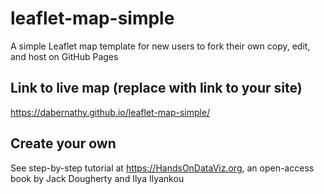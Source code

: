 # leaflet-map-simple
A simple Leaflet map template for new users to fork their own copy, edit, and host on GitHub Pages

## Link to live map (replace with link to your site)
https://dabernathy.github.io/leaflet-map-simple/

## Create your own
See step-by-step tutorial at https://HandsOnDataViz.org, an open-access book by Jack Dougherty and Ilya Ilyankou
